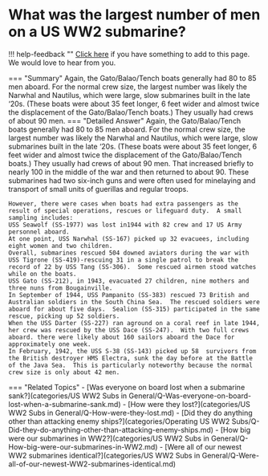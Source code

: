 # What was the largest number of men on a US WW2 submarine?

!!! help-feedback ""
    [Click here](https://replace.md) if you have something to add to this page. We would love to hear from you.

=== "Summary"
    Again, the Gato/Balao/Tench boats generally had 80 to 85 men aboard. For the normal crew size, the largest number was likely the Narwhal and Nautilus, which were large, slow submarines built in the late ‘20s. (These boats were about 35 feet longer, 6 feet wider and almost twice the displacement of the Gato/Balao/Tench boats.) They usually had crews of about 90 men.
=== "Detailed Answer"
    Again, the Gato/Balao/Tench boats generally had 80 to 85 men aboard.  For the normal crew size, the largest number was likely the Narwhal and Nautilus, which were large, slow submarines built in the late ‘20s.  (These boats were about 35 feet longer, 6 feet wider and almost twice the displacement of the Gato/Balao/Tench boats.)  They usually had crews of about 90 men.  That increased briefly to nearly 100 in the middle of the war and then returned to about 90.  These submarines had two six-inch guns and were often used for minelaying and transport of small units of guerillas and regular troops.

    However, there were cases when boats had extra passengers as the result of special operations, rescues or lifeguard duty.  A small sampling includes:
    USS Seawolf (SS-1977) was lost in1944 with 82 crew and 17 US Army personnel aboard.
    At one point, USS Narwhal (SS-167) picked up 32 evacuees, including eight women and two children.
    Overall, submarines rescued 504 downed aviators during the war with USS Tigrone (SS-419)-rescuing 31 in a single patrol to break the record of 22 by USS Tang (SS-306).  Some rescued airmen stood watches while on the boats.
    USS Gato (SS-212), in 1943, evacuated 27 children, nine mothers and three nuns from Bougainville.
    In September of 1944, USS Pampanito (SS-383) rescued 73 British and Australian soldiers in the South China Sea.  The rescued soldiers were aboard for about five days.  Sealion (SS-315) participated in the same rescue, picking up 52 soldiers.
    When the USS Darter (SS-227) ran aground on a coral reef in late 1944, her crew was rescued by the USS Dace (SS-247).  With two full crews aboard. there were likely about 160 sailors aboard the Dace for approximately one week.
    In February, 1942, the USS S-38 (SS-143) picked up 58  survivors from the British destroyer HMS Electra, sunk the day before at the Battle of the Java Sea.  This is particularly noteworthy because the normal crew size is only about 42 men.
=== "Related Topics"
    - [Was everyone on board lost when a submarine sank?](categories/US WW2 Subs in General/Q-Was-everyone-on-board-lost-when-a-submarine-sank.md)
    - [How were they lost?](categories/US WW2 Subs in General/Q-How-were-they-lost.md)
    - [Did they do anything other than attacking enemy ships?](categories/Operating US WW2 Subs/Q-Did-they-do-anything-other-than-attacking-enemy-ships.md)
    - [How big were our submarines in WW2?](categories/US WW2 Subs in General/Q-How-big-were-our-submarines-in-WW2.md)
    - [Were all of our newest WW2 submarines identical?](categories/US WW2 Subs in General/Q-Were-all-of-our-newest-WW2-submarines-identical.md)
